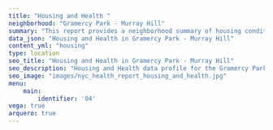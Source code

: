 ```yaml
---
title: "Housing and Health "
neighborhood: "Gramercy Park - Murray Hill"
summary: "This report provides a neighborhood summary of housing conditions and related health outcomes. It also describes population characteristics that can increase vulnerability to housing hazards."
data_json: "Housing and Health in Gramercy Park - Murray Hill"
content_yml: "housing"
type: location
seo_title: "Housing and Health in Gramercy Park - Murray Hill"
seo_description: "Housing and Health data profile for the Gramercy Park - Murray Hill neighborhood of NYC."
seo_image: "images/nyc_health_report_housing_and_health.jpg"
menu:
    main:
        identifier: '04'
vega: true
arquero: true
---
```

